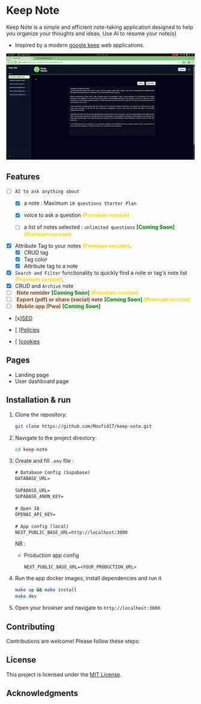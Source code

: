 # Keep Note

Keep Note is a simple and efficient note-taking application designed to help you organize your thoughts and ideas.
Use AI to resume your note(s)
- Inspired by a modern [google keep](https://keep.google.com/) web applications.

![Demo](public/demo.gif)

## Features
- [ ] `AI to ask anything about`
    - [x] a note : Maximum `10 questions Starter Plan`
    - [x] voice to ask a question<span style="color: gold;"> **(Premium version)**</span>
    - [ ] a list of notes selected : `unlimited questions` <span style="color: green;"> **[Coming Soon]**</span><span style="color: gold;"> **(Premium version)**</span>
    

- [x] Attribute Tag to your notes<span style="color: gold;"> **(Premium version)**</span>.
    - [x] CRUD tag
    - [x] Tag color
    - [x] Attribute tag to a note
- [x] `Search and Filter` functionality to quickly find a note or tag's note list<span style="color: gold;"> **(Premium version)**</span>.
- [x] CRUD and `Archive` note
- [ ] <span style="color: SaddleBrown;"> **Note remider**</span><span style="color: green;"> **[Coming Soon]**</span><span style="color: gold;"> **(Premium version)**</span>
- [ ] <span style="color: SaddleBrown;"> **Export (pdf) or share (social) note**</span><span style="color: green;"> **[Coming Soon]**</span><span style="color: gold;"> **(Premium version)**</span>
- [ ] <span style="color: SaddleBrown;"> **Mobile app (Pwa)**</span><span style="color: green;"> **[Coming Soon]**</span>
- [x][SEO](https://vercel.com/moufids-projects-7c2d1e82/eblog/F1BrM7v3PnnGTVshoh6XwFQUzoV7/og)

- [ ][Policies](https://supabase.com/dashboard/project/mmjhsaeghpanhtoqbhik/auth/policies)
- [ ][cookies]()

## Pages
- Landing page
- User dashboard page

## Installation & run

1. Clone the repository:
    ```bash
    git clone https://github.com/Moufid17/keep-note.git
    ```
2. Navigate to the project directory:
    ```bash
    cd keep-note
    ```
3. Create and fill `.env` file :
    ```
    # Database Config (Supabase)
    DATABASE_URL=

    SUPABASE_URL=
    SUPABASE_ANON_KEY=

    # Open IA
    OPENAI_API_KEY=

    # App config (local)
    NEXT_PUBLIC_BASE_URL=http://localhost:3000
    ```

    NB : <br/>
    - Production app config <br/>
        ```
        NEXT_PUBLIC_BASE_URL=<YOUR_PRODUCTION_URL> 
        ```
    
4. Run the app docker images, install dependencies and run it
    ```bash
    make up && make install
    make dev
    ```

4. Open your browser and navigate to `http://localhost:3000`.

## Contributing

Contributions are welcome! Please follow these steps:

## License

This project is licensed under the [MIT License](LICENSE).

## Acknowledgments